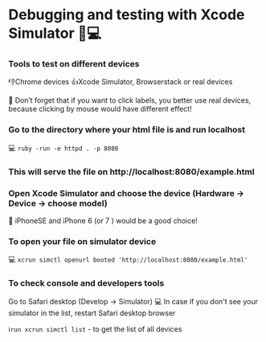 # Debugging and testing with Xcode Simulator 📱💻


### Tools to test on different devices

👎Chrome devices
👍Xcode Simulator, Browserstack or real devices

🙅 Don’t forget that if you want to click labels, you better use real devices, because clicking by mouse would have different effect!

### Go to the directory where your html file is and run localhost 

💻 ```ruby -run -e httpd . -p 8080``` 

### This will serve the file on http://localhost:8080/example.html

### Open Xcode Simulator and choose the device (Hardware -> Device -> choose model)

🤳 iPhoneSE and iPhone 6 (or 7 ) would be a good choice!

### To open your file on simulator device  

💻 ```xcrun simctl openurl booted 'http://localhost:8080/example.html'```

### To check console and developers tools

Go to Safari desktop (Develop -> Simulator) 💻
In case if you don't see your simulator in the list, restart Safari desktop browser

ℹ️```run xcrun simctl list``` - to get the list of all devices 

